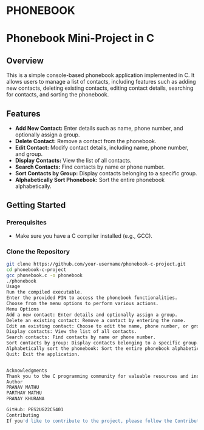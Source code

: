 # PHONEBOOK 
# Phonebook Mini-Project in C

## Overview

This is a simple console-based phonebook application implemented in C. It allows users to manage a list of contacts, including features such as adding new contacts, deleting existing contacts, editing contact details, searching for contacts, and sorting the phonebook.

## Features

- **Add New Contact:** Enter details such as name, phone number, and optionally assign a group.
- **Delete Contact:** Remove a contact from the phonebook.
- **Edit Contact:** Modify contact details, including name, phone number, and group.
- **Display Contacts:** View the list of all contacts.
- **Search Contacts:** Find contacts by name or phone number.
- **Sort Contacts by Group:** Display contacts belonging to a specific group.
- **Alphabetically Sort Phonebook:** Sort the entire phonebook alphabetically.

## Getting Started

### Prerequisites

- Make sure you have a C compiler installed (e.g., GCC).

### Clone the Repository

```bash
git clone https://github.com/your-username/phonebook-c-project.git
cd phonebook-c-project
gcc phonebook.c -o phonebook
./phonebook
Usage
Run the compiled executable.
Enter the provided PIN to access the phonebook functionalities.
Choose from the menu options to perform various actions.
Menu Options
Add a new contact: Enter details and optionally assign a group.
Delete an existing contact: Remove a contact by entering the name.
Edit an existing contact: Choose to edit the name, phone number, or group.
Display contacts: View the list of all contacts.
Search contacts: Find contacts by name or phone number.
Sort contacts by group: Display contacts belonging to a specific group.
Alphabetically sort the phonebook: Sort the entire phonebook alphabetically.
Quit: Exit the application.


Acknowledgments
Thank you to the C programming community for valuable resources and inspiration.
Author
PRANAV MATHU
PARTHAV MATHU
PRANAY KHURANA

GitHub: PES2UG22CS401
Contributing
If you'd like to contribute to the project, please follow the Contribution Guidelines.








